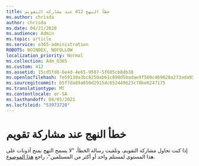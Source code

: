 ```yaml
---
title: خطأ النهج 412 عند مشاركة التقويم
ms.author: chrisda
author: chrisda
ms.date: 04/21/2020
ms.audience: Admin
ms.topic: article
ms.service: o365-administration
ROBOTS: NOINDEX, NOFOLLOW
localization_priority: Normal
ms.collection: Adm_O365
ms.custom: 412
ms.assetid: 15cd5fd8-6e4d-4e65-9507-5f605cb8db38
ms.openlocfilehash: fe59130a3bc8250ab61c898d5badae9f560c469028a273ada9576109e18c330a
ms.sourcegitcommit: b5f7da89a650d2915dc652449623c78be6247175
ms.translationtype: MT
ms.contentlocale: ar-SA
ms.lasthandoff: 08/05/2021
ms.locfileid: "53973720"
---
```

# <a name="policy-error-when-sharing-a-calendar"></a>خطأ النهج عند مشاركة تقويم

إذا كنت تحاول مشاركة التقويم، وتلقيت رسالة الخطأ، "لا يسمح النهج بمنح أذونات على هذا المستوى لمستلم واحد أو أكثر من المستلمين"، راجع [هذا الموضوع](https://support.microsoft.com/help/3187524/policy-does-not-allow-granting-permissions-at-this-level-to-one-or-mor).
